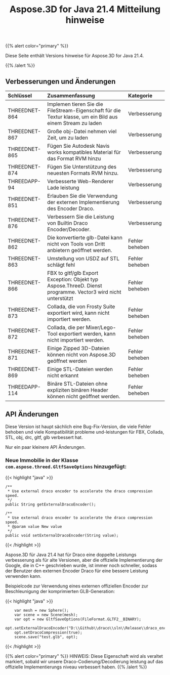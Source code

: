 ﻿---
title: Aspose.3D for Java 21.4 Mitteilung hinweise
type: docs
weight: 9
url: /de/java/aspose-3d-for-java-21-4-release-notes/
---
{{% alert color="primary" %}}

Diese Seite enthält Versions hinweise für Aspose.3D for Java 21.4.

{{% /alert %}}
## **Verbesserungen und Änderungen**
|**Schlüssel**|**Zusammenfassung**|**Kategorie**|
|:- |:- |:- |
|THREEDNET-864 |Implemen tieren Sie die FileStream-Eigenschaft für die Textur klasse, um ein Bild aus einem Stream zu laden|Verbesserung|
|THREEDNET-867 |Große obj-Datei nehmen viel Zeit, um zu laden|Verbesserung|
|THREEDNET-865 |Fügen Sie Autodesk Navis works kompatibles Material für das Format RVM hinzu|Verbesserung|
|THREEDNET-874 |Fügen Sie Unterstützung des neuesten Formats RVM hinzu.|Verbesserung|
|THREEDAPP-94 |Verbesserte Web-Renderer Lade leistung|Verbesserung|
|THREEDNET-851 |Erlauben Sie die Verwendung der externen Implementierung des Encoder Draco.|Verbesserung|
|THREEDNET-876 |Verbessern Sie die Leistung von Builtin Draco Encoder/Decoder.|Verbesserung|
|THREEDNET-862 |Die konvertierte glb-Datei kann nicht von Tools von Dritt anbietern geöffnet werden.|Fehler beheben|
|THREEDNET-863 |Umstellung von USDZ auf STL schlägt fehl|Fehler beheben|
|THREEDNET-866 |FBX to gltf/glb Export Exception: Objekt typ Aspose.ThreeD. Dienst programme. Vector3 wird nicht unterstützt|Fehler beheben|
|THREEDNET-873 |Collada, die von Frosty Suite exportiert wird, kann nicht importiert werden.|Fehler beheben|
|THREEDNET-872 |Collada, die per Mixer/Lego-Tool exportiert werden, kann nicht importiert werden.|Fehler beheben|
|THREEDNET-871 |Einige Zipped 3D-Dateien können nicht von Aspose.3D geöffnet werden|Fehler beheben|
|THREEDNET-869 |Einige STL-Dateien werden nicht erkannt|Fehler beheben|
|THREEDAPP-114 |Binäre STL-Dateien ohne expliziten binären Header können nicht geöffnet werden.|Fehler beheben|


## API Änderungen ##


Diese Version ist haupt sächlich eine Bug-Fix-Version, die viele Fehler behoben und viele Kompatibilität probleme und-leistungen für FBX, Collada, STL, obj, drc, gltf, glb verbessert hat.



Nur ein paar kleinere API Änderungen.

### Neue Immobilie in der Klasse `com.aspose.threed.GltfSaveOptions` hinzugefügt:

{{< highlight "java" >}}

    /**
     * Use external draco encoder to accelerate the draco compression speed.
     */
    public String getExternalDracoEncoder();
    
    /**
     * Use external draco encoder to accelerate the draco compression speed.
     * @param value New value
     */
    public void setExternalDracoEncoder(String value);


{{< /highlight >}}


Aspose.3D für Java 21.4 hat für Draco eine doppelte Leistungs verbesserung als für alte Versionen, aber die offizielle Implementierung der Google, die in C++ geschrieben wurde, ist immer noch schneller, sodass der Benutzer den externen Encoder Draco für eine bessere Leistung verwenden kann.


Beispielcode zur Verwendung eines externen offiziellen Encoder zur Beschleunigung der komprimierten GLB-Generation:

{{< highlight "java" >}}

        var mesh = new Sphere();
        var scene = new Scene(mesh);
        var opt = new GltfSaveOptions(FileFormat.GLTF2__BINARY);
        opt.setExternalDracoEncoder("D:\\Github\\draco\\sln\\Release\\draco_encoder.exe");
        opt.setDracoCompression(true);
        scene.save("test.glb", opt);

{{< /highlight >}}


{{% alert color="primary" %}} 
HINWEIS: Diese Eigenschaft wird als veraltet markiert, sobald wir unsere Draco-Codierung/Decodierung leistung auf das offizielle Implementierungs niveau verbessert haben.
{{% /alert %}}

